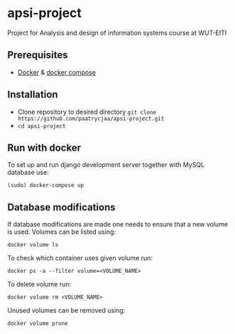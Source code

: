 # apsi-project
Project for Analysis and design of information systems course at WUT-EITI

## Prerequisites
* [Docker](https://docs.docker.com/get-docker/) & [docker compose](https://docs.docker.com/compose/)

## Installation
* Clone repository to desired directory
`git clone https://github.com/paatrycjaa/apsi-project.git`
* `cd apsi-project`

## Run with docker
To set up and run django development server together with MySQL database use:
```
(sudo) docker-compose up
```

## Database modifications
If database modifications are made one needs to ensure that a new volume is used.
Volumes can be listed using:
```
docker volume ls
```
To check which container uses given volume run:
```
docker ps -a --filter volume=<VOLUME_NAME>
```
To delete volume run:
```
docker volume rm <VOLUME_NAME>
```
Unused volumes can be removed using:
```
docker volume prune
```